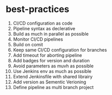 # best-practices

1. CI/CD configuration as code
2. Pipeline syntax as declerative
3. Build as much in parallel as possible
4. Monitor CI/CD pipelines
5. Build on comit
6. Keep same CI/CD configuration for branches
7. Add timeout for aborting pipeline
8. Add badges for version and duration
9. Avoid parameters as muvh as possible
10. Use Jenkins env as much as possible
11. Extend Jenkinsfile with shared librairy
12. Add version as Sementic Verioning 
13. Define pipeline as multi branch project

